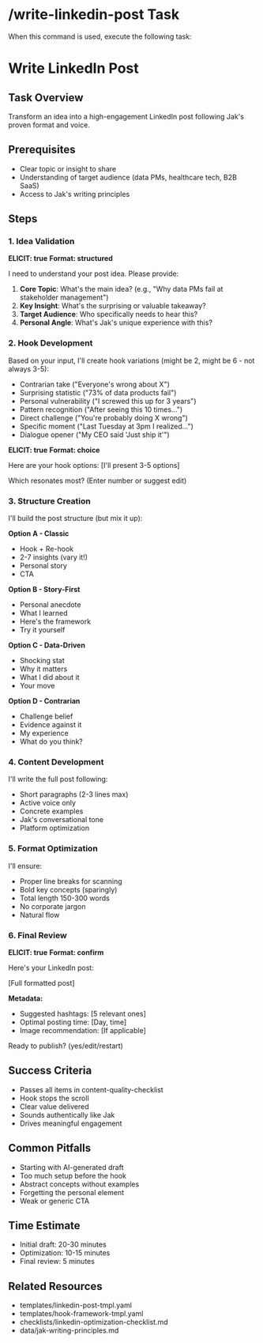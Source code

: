 # /write-linkedin-post Task

When this command is used, execute the following task:

# Write LinkedIn Post

## Task Overview

Transform an idea into a high-engagement LinkedIn post following Jak's proven format and voice.

## Prerequisites

- Clear topic or insight to share
- Understanding of target audience (data PMs, healthcare tech, B2B SaaS)
- Access to Jak's writing principles

## Steps

### 1. Idea Validation

**ELICIT: true**
**Format: structured**

I need to understand your post idea. Please provide:

1. **Core Topic**: What's the main idea? (e.g., "Why data PMs fail at stakeholder management")
2. **Key Insight**: What's the surprising or valuable takeaway?
3. **Target Audience**: Who specifically needs to hear this?
4. **Personal Angle**: What's Jak's unique experience with this?

### 2. Hook Development

Based on your input, I'll create hook variations (might be 2, might be 6 - not always 3-5):

- Contrarian take ("Everyone's wrong about X")
- Surprising statistic ("73% of data products fail")
- Personal vulnerability ("I screwed this up for 3 years")
- Pattern recognition ("After seeing this 10 times...")
- Direct challenge ("You're probably doing X wrong")
- Specific moment ("Last Tuesday at 3pm I realized...")
- Dialogue opener ("My CEO said 'Just ship it'")

**ELICIT: true**
**Format: choice**

Here are your hook options:
[I'll present 3-5 options]

Which resonates most? (Enter number or suggest edit)

### 3. Structure Creation

I'll build the post structure (but mix it up):

**Option A - Classic**
- Hook + Re-hook
- 2-7 insights (vary it!)
- Personal story
- CTA

**Option B - Story-First**
- Personal anecdote
- What I learned
- Here's the framework
- Try it yourself

**Option C - Data-Driven**
- Shocking stat
- Why it matters
- What I did about it
- Your move

**Option D - Contrarian**
- Challenge belief
- Evidence against it
- My experience
- What do you think?

### 4. Content Development

I'll write the full post following:

- Short paragraphs (2-3 lines max)
- Active voice only
- Concrete examples
- Jak's conversational tone
- Platform optimization

### 5. Format Optimization

I'll ensure:

- Proper line breaks for scanning
- Bold key concepts (sparingly)
- Total length 150-300 words
- No corporate jargon
- Natural flow

### 6. Final Review

**ELICIT: true**
**Format: confirm**

Here's your LinkedIn post:

[Full formatted post]

**Metadata:**

- Suggested hashtags: [5 relevant ones]
- Optimal posting time: [Day, time]
- Image recommendation: [If applicable]

Ready to publish? (yes/edit/restart)

## Success Criteria

- Passes all items in content-quality-checklist
- Hook stops the scroll
- Clear value delivered
- Sounds authentically like Jak
- Drives meaningful engagement

## Common Pitfalls

- Starting with AI-generated draft
- Too much setup before the hook
- Abstract concepts without examples
- Forgetting the personal element
- Weak or generic CTA

## Time Estimate

- Initial draft: 20-30 minutes
- Optimization: 10-15 minutes
- Final review: 5 minutes

## Related Resources

- templates/linkedin-post-tmpl.yaml
- templates/hook-framework-tmpl.yaml
- checklists/linkedin-optimization-checklist.md
- data/jak-writing-principles.md
